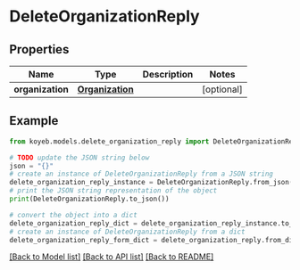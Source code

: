 # DeleteOrganizationReply


## Properties

Name | Type | Description | Notes
------------ | ------------- | ------------- | -------------
**organization** | [**Organization**](Organization.md) |  | [optional] 

## Example

```python
from koyeb.models.delete_organization_reply import DeleteOrganizationReply

# TODO update the JSON string below
json = "{}"
# create an instance of DeleteOrganizationReply from a JSON string
delete_organization_reply_instance = DeleteOrganizationReply.from_json(json)
# print the JSON string representation of the object
print(DeleteOrganizationReply.to_json())

# convert the object into a dict
delete_organization_reply_dict = delete_organization_reply_instance.to_dict()
# create an instance of DeleteOrganizationReply from a dict
delete_organization_reply_form_dict = delete_organization_reply.from_dict(delete_organization_reply_dict)
```
[[Back to Model list]](../README.md#documentation-for-models) [[Back to API list]](../README.md#documentation-for-api-endpoints) [[Back to README]](../README.md)


